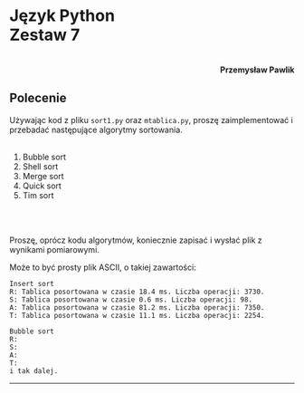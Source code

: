# **Język Python** <br/> **Zestaw 7**
<br>
<div style="text-align: right"><b>Przemysław Pawlik</b></div>

## **Polecenie**
Używając kod z pliku `sort1.py` oraz `mtablica.py`, proszę zaimplementować i przebadać następujące algorytmy sortowania.
<br>
<br>
1. Bubble sort 
2. Shell sort 
3. Merge sort 
4. Quick sort 
5. Tim sort 
<br>
<br>

Proszę, oprócz kodu algorytmów, koniecznie zapisać i wysłać plik z wynikami pomiarowymi. 

Może to być prosty plik ASCII, o takiej zawartości:

```
Insert sort
R: Tablica posortowana w czasie 18.4 ms. Liczba operacji: 3730.
S: Tablica posortowana w czasie 0.6 ms. Liczba operacji: 98.
A: Tablica posortowana w czasie 81.2 ms. Liczba operacji: 7350.
T: Tablica posortowana w czasie 11.1 ms. Liczba operacji: 2254.

Bubble sort
R:
S:
A:
T:
i tak dalej.
```

----------
<br>

